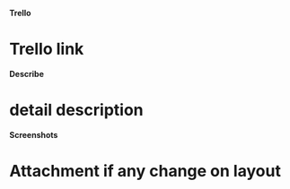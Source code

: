 **Trello**
# Trello link

**Describe**
# detail description

**Screenshots**
# Attachment if any change on layout
